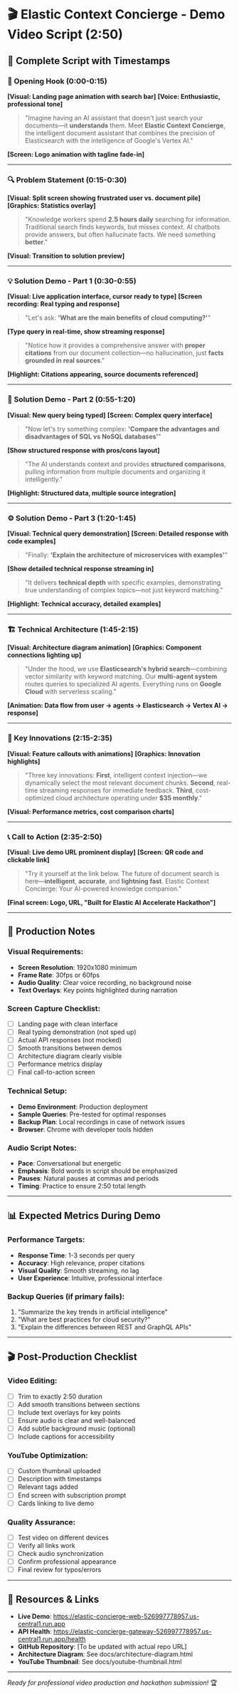 # 🎬 Elastic Context Concierge - Demo Video Script (2:50)

## 📝 Complete Script with Timestamps

### 🎯 Opening Hook (0:00-0:15)
**[Visual: Landing page animation with search bar]**
**[Voice: Enthusiastic, professional tone]**

> "Imagine having an AI assistant that doesn't just search your documents—it **understands** them. Meet **Elastic Context Concierge**, the intelligent document assistant that combines the precision of Elasticsearch with the intelligence of Google's Vertex AI."

**[Screen: Logo animation with tagline fade-in]**

---

### 🔍 Problem Statement (0:15-0:30)
**[Visual: Split screen showing frustrated user vs. document pile]**
**[Graphics: Statistics overlay]**

> "Knowledge workers spend **2.5 hours daily** searching for information. Traditional search finds keywords, but misses context. AI chatbots provide answers, but often hallucinate facts. We need something **better**."

**[Visual: Transition to solution preview]**

---

### 💡 Solution Demo - Part 1 (0:30-0:55)
**[Visual: Live application interface, cursor ready to type]**
**[Screen recording: Real typing and response]**

> "Let's ask: **'What are the main benefits of cloud computing?'**"

**[Type query in real-time, show streaming response]**

> "Notice how it provides a comprehensive answer with **proper citations** from our document collection—no hallucination, just **facts grounded in real sources**."

**[Highlight: Citations appearing, source documents referenced]**

---

### 🔄 Solution Demo - Part 2 (0:55-1:20)
**[Visual: New query being typed]**
**[Screen: Complex query interface]**

> "Now let's try something complex: **'Compare the advantages and disadvantages of SQL vs NoSQL databases'**"

**[Show structured response with pros/cons layout]**

> "The AI understands context and provides **structured comparisons**, pulling information from multiple documents and organizing it intelligently."

**[Highlight: Structured data, multiple source integration]**

---

### ⚙️ Solution Demo - Part 3 (1:20-1:45)
**[Visual: Technical query demonstration]**
**[Screen: Detailed response with code examples]**

> "Finally: **'Explain the architecture of microservices with examples'**"

**[Show detailed technical response streaming in]**

> "It delivers **technical depth** with specific examples, demonstrating true understanding of complex topics—not just keyword matching."

**[Highlight: Technical accuracy, detailed examples]**

---

### 🏗️ Technical Architecture (1:45-2:15)
**[Visual: Architecture diagram animation]**
**[Graphics: Component connections lighting up]**

> "Under the hood, we use **Elasticsearch's hybrid search**—combining vector similarity with keyword matching. Our **multi-agent system** routes queries to specialized AI agents. Everything runs on **Google Cloud** with serverless scaling."

**[Animation: Data flow from user → agents → Elasticsearch → Vertex AI → response]**

---

### 🚀 Key Innovations (2:15-2:35)
**[Visual: Feature callouts with animations]**
**[Graphics: Innovation highlights]**

> "Three key innovations: **First**, intelligent context injection—we dynamically select the most relevant document chunks. **Second**, real-time streaming responses for immediate feedback. **Third**, cost-optimized cloud architecture operating under **$35 monthly**."

**[Visual: Performance metrics, cost comparison charts]**

---

### 📞 Call to Action (2:35-2:50)
**[Visual: Live demo URL prominent display]**
**[Screen: QR code and clickable link]**

> "Try it yourself at the link below. The future of document search is here—**intelligent**, **accurate**, and **lightning fast**. Elastic Context Concierge: Your AI-powered knowledge companion."

**[Final screen: Logo, URL, "Built for Elastic AI Accelerate Hackathon"]**

---

## 🎥 Production Notes

### Visual Requirements:
- **Screen Resolution**: 1920x1080 minimum
- **Frame Rate**: 30fps or 60fps
- **Audio Quality**: Clear voice recording, no background noise
- **Text Overlays**: Key points highlighted during narration

### Screen Capture Checklist:
- [ ] Landing page with clean interface
- [ ] Real typing demonstration (not sped up)
- [ ] Actual API responses (not mocked)
- [ ] Smooth transitions between demos
- [ ] Architecture diagram clearly visible
- [ ] Performance metrics display
- [ ] Final call-to-action screen

### Technical Setup:
- **Demo Environment**: Production deployment
- **Sample Queries**: Pre-tested for optimal responses
- **Backup Plan**: Local recordings in case of network issues
- **Browser**: Chrome with developer tools hidden

### Audio Script Notes:
- **Pace**: Conversational but energetic
- **Emphasis**: Bold words in script should be emphasized
- **Pauses**: Natural pauses at commas and periods
- **Timing**: Practice to ensure 2:50 total length

---

## 📊 Expected Metrics During Demo

### Performance Targets:
- **Response Time**: 1-3 seconds per query
- **Accuracy**: High relevance, proper citations
- **Visual Quality**: Smooth streaming, no lag
- **User Experience**: Intuitive, professional interface

### Backup Queries (if primary fails):
1. "Summarize the key trends in artificial intelligence"
2. "What are best practices for cloud security?"
3. "Explain the differences between REST and GraphQL APIs"

---

## 🎬 Post-Production Checklist

### Video Editing:
- [ ] Trim to exactly 2:50 duration
- [ ] Add smooth transitions between sections
- [ ] Include text overlays for key points
- [ ] Ensure audio is clear and well-balanced
- [ ] Add subtle background music (optional)
- [ ] Include captions for accessibility

### YouTube Optimization:
- [ ] Custom thumbnail uploaded
- [ ] Description with timestamps
- [ ] Relevant tags added
- [ ] End screen with subscription prompt
- [ ] Cards linking to live demo

### Quality Assurance:
- [ ] Test video on different devices
- [ ] Verify all links work
- [ ] Check audio synchronization
- [ ] Confirm professional appearance
- [ ] Final review for typos/errors

---

## 🔗 Resources & Links

- **Live Demo**: https://elastic-concierge-web-526997778957.us-central1.run.app
- **API Health**: https://elastic-concierge-gateway-526997778957.us-central1.run.app/health
- **GitHub Repository**: [To be updated with actual repo URL]
- **Architecture Diagram**: See docs/architecture-diagram.html
- **YouTube Thumbnail**: See docs/youtube-thumbnail.html

---

*Ready for professional video production and hackathon submission!* 🏆